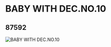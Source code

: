 # BABY WITH DEC.NO.10
## 87592
![BABY WITH DEC.NO.10](https://lc-www-live-s.legocdn.com/media/bricks/5/2/6023427.jpg)